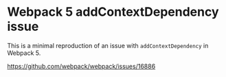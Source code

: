 # Webpack 5 addContextDependency issue

This is a minimal reproduction of an issue with `addContextDependency` in Webpack 5.  

https://github.com/webpack/webpack/issues/16886